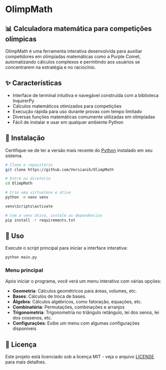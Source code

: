 # OlimpMath

## 📊 Calculadora matemática para competições olímpicas

OlimpMath é uma ferramenta interativa desenvolvida para auxiliar competidores em olimpíadas matemáticas como a Purple Comet, automatizando cálculos complexos e permitindo aos usuários se concentrarem na estratégia e no raciocínio.

## ✨ Características

- Interface de terminal intuitiva e navegável construída com a biblioteca InquirerPy
- Cálculos matemáticos otimizados para competições
- Execução rápida para uso durante provas com tempo limitado
- Diversas funções matemáticas comumente utilizadas em olimpíadas
- Fácil de instalar e usar em qualquer ambiente Python

## 🔧 Instalação

Certifique-se de ter a versão mais recente do [Python](https://www.python.org/downloads/) instalado em seu sistema.

```bash
# Clone o repositório
git clone https://github.com/Versianih/OlimpMath

# Entre no diretório
cd OlimpMath

# Crie uma virtualenv e ative
python -m venv venv

venv\Scripts\activate

# Com a venv ativa, instale as dependências
pip install -r requirements.txt
```

## 🚀 Uso

Execute o script principal para iniciar a interface interativa:

```bash
python main.py
```

### Menu principal

Após iniciar o programa, você verá um menu interativo com várias opções:

- **Geometria**: Cálculos geométricos para áreas, volumes, etc.
- **Bases**: Cálculos de troca de bases.
- **Álgebra**: Cálculos algébricos, como fatoração, equações, etc.
- **Combinatória**: Permutações, combinações e arranjos
- **Trigonometria**: Trigonometria no triângulo retângulo, lei dos senos, lei dos cossenos, etc. 
- **Configurações**: Exibe um menu com algumas configurações disponíveis 

## 📝 Licença

Este projeto está licenciado sob a licença MIT - veja o arquivo [LICENSE](LICENSE) para mais detalhes.
